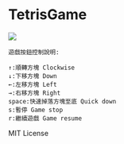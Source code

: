 # TetrisGame
![](https://db.tt/OmRQLO41)

```code
遊戲按鈕控制說明:

↑:順轉方塊 Clockwise
↓:下移方塊 Down
←:左移方塊 Left
→:右移方塊 Right
space:快速掉落方塊至底 Quick down
s:暫停 Game stop
r:繼續遊戲 Game resume
```

MIT License
